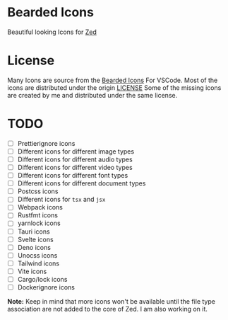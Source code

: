 # Bearded Icons
Beautiful looking Icons for [Zed](https://zed.dev)

# License
Many Icons are source from the [Bearded Icons](https://github.com/BeardedBear/bearded-icons) For VSCode. Most of the icons are distributed under the origin [LICENSE](https://github.com/BeardedBear/bearded-icons/blob/master/LICENSE)
Some of the missing icons are created by me and distributed under the same license.

# TODO
- [ ] Prettierignore icons
- [ ] Different icons for different image types
- [ ] Different icons for different audio types
- [ ] Different icons for different video types
- [ ] Different icons for different font types
- [ ] Different icons for different document types
- [ ] Postcss icons
- [ ] Different icons for `tsx` and `jsx`
- [ ] Webpack icons
- [ ] Rustfmt icons
- [ ] yarnlock icons
- [ ] Tauri icons
- [ ] Svelte icons
- [ ] Deno icons
- [ ] Unocss icons
- [ ] Tailwind icons
- [ ] Vite icons
- [ ] Cargo/lock icons
- [ ] Dockerignore icons

**Note:** Keep in mind that more icons won't be available until the file type association are not added to the core of Zed. I am also working on it.

